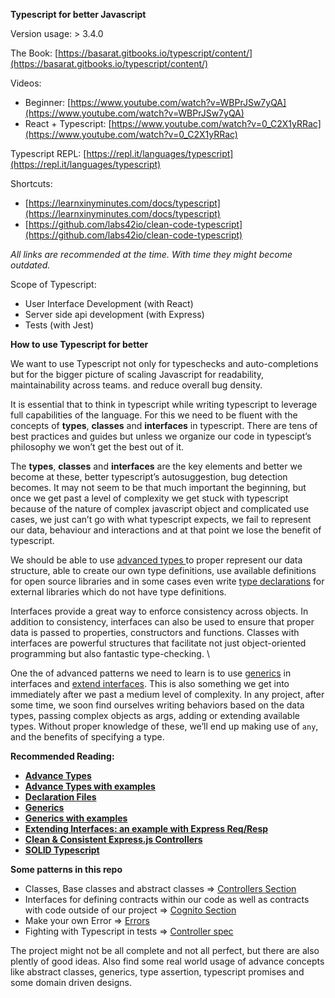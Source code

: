 **Typescript for better Javascript**

Version usage: > 3.4.0

The Book: [https://basarat.gitbooks.io/typescript/content/](https://basarat.gitbooks.io/typescript/content/)

Videos:

*   Beginner: [https://www.youtube.com/watch?v=WBPrJSw7yQA](https://www.youtube.com/watch?v=WBPrJSw7yQA)
*   React + Typescript: [https://www.youtube.com/watch?v=0_C2X1yRRac](https://www.youtube.com/watch?v=0_C2X1yRRac)

Typescript REPL: [https://repl.it/languages/typescript](https://repl.it/languages/typescript)

Shortcuts:

*   [https://learnxinyminutes.com/docs/typescript](https://learnxinyminutes.com/docs/typescript)
*   [https://github.com/labs42io/clean-code-typescript](https://github.com/labs42io/clean-code-typescript)

*All links are recommended at the time. With time they might become outdated.*

Scope of Typescript:

*   User Interface Development (with React)
*   Server side api development (with Express)
*   Tests (with Jest)


**How to use Typescript for better**

We want to use Typescript not only for typeschecks and auto-completions but for the bigger picture of scaling Javascript for readability, maintainability  across teams. and reduce overall bug density.

It is essential that to think in typescript while writing typescript to leverage full capabilities of the language. For this we need to be fluent with the concepts of **types**, **classes** and **interfaces** in typescript. There are tens of best practices and guides but unless we organize our code in typescipt’s philosophy we won’t get the best out of it.

The **types**, **classes** and **interfaces** are the key elements and better we become at these, better typescript’s autosuggestion, bug detection becomes.  It may not seem to be that much important the beginning, but once we get past a level of complexity we get stuck with typescript because of the nature of complex javascript object and complicated use cases, we just can’t go with what typescript expects, we fail to represent our data, behaviour and interactions and at that point we lose the benefit of typescript.

We should be able to use [advanced types ](https://www.typescriptlang.org/docs/handbook/advanced-types.html)to proper represent our data structure, able to create our own type definitions, use available definitions for open source libraries and in some cases even write [type declarations](https://www.typescriptlang.org/docs/handbook/declaration-files/introduction.html) for external libraries which do not have type definitions.

Interfaces provide a great way to enforce consistency across objects. In addition to consistency, interfaces can also be used to ensure that proper data is passed to properties, constructors and functions. Classes with interfaces are powerful structures that facilitate not just object-oriented programming but also fantastic type-checking. \


One the of advanced patterns we need to learn is to use [generics](https://www.typescriptlang.org/docs/handbook/generics.html) in interfaces and [extend interfaces](https://www.typescriptlang.org/docs/handbook/interfaces.html). This is also something we get into immediately after we past a medium level of complexity.  In any project, after some time, we soon find ourselves writing behaviors based on the data types,  passing complex objects as args, adding or extending available types. Without proper knowledge of these, we’ll end up making use of `any`, and the benefits of specifying a type.

**Recommended Reading:**



*   **[Advance Types](https://www.typescriptlang.org/docs/handbook/advanced-types.html)**
*   **[Advance Types with examples](https://levelup.gitconnected.com/advanced-typescript-types-with-examples-1d144e4eda9e)**
*   **[Declaration Files](https://www.typescriptlang.org/docs/handbook/declaration-files/introduction.html)**
*   **[Generics](https://www.typescriptlang.org/docs/handbook/generics.html)**
*   **[Generics with examples](https://medium.com/@rossbulat/typescript-generics-explained-15c6493b510f)**
*   **[Extending Interfaces: an example with Express Req/Resp](https://truetocode.com/extend-express-request-and-response-typescript-declaration-merging/)**
*   **[Clean & Consistent Express.js Controllers](https://khalilstemmler.com/articles/enterprise-typescript-nodejs/clean-consistent-expressjs-controllers/)**
*   **[SOLID Typescript](https://khalilstemmler.com/articles/solid-principles/solid-typescript/)**


**Some patterns in this repo**

- Classes, Base classes and abstract classes => [Controllers Section](./app/controllers/)
- Interfaces for defining contracts within our code as well as contracts with code outside of our project  => [Cognito Section](./app/services/)
- Make your own Error => [Errors](./app/lib/)
- Fighting with Typescript in tests => [Controller spec](./app/controllers/serviceStatus/spec.ts)

The project might not be all complete and not all perfect, but there are also plently of good ideas. Also find some real world usage of advance concepts like abstract classes, generics, type assertion, typescript promises and some domain driven designs.
